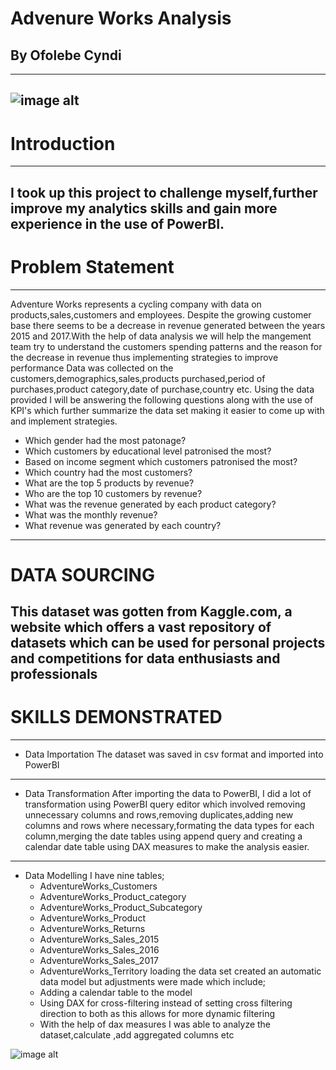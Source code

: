 # Advenure Works Analysis
## By Ofolebe Cyndi 
---
![image alt](https://github.com/Cyndi-24/Adventure-works-Project/blob/main/Adventure%20works%20BI%20PROJECT/adventure_works_images/Adventure_works_logo.png)
---

# Introduction
---
I took up this project to challenge myself,further improve my analytics skills and gain more experience in the use of PowerBI.
---

# Problem Statement
---
 Adventure Works represents a cycling company with data on products,sales,customers and employees. Despite the growing customer base there seems to be a decrease in revenue generated between the years 2015 and 2017.With the help of data analysis we will help the mangement team  try to understand the customers spending patterns and the reason for the decrease in revenue thus implementing strategies to improve performance
 Data was collected on the customers,demographics,sales,products purchased,period of purchases,product category,date of purchase,country etc. Using the data provided I will be answering the following questions along with the use of KPI's which further summarize the data set making it easier to come up with and implement strategies.
 * Which gender had the most patonage?
 * Which customers by educational level patronised the most?
 * Based on income segment which customers patronised the most?
 * Which country had the most customers?
 * What are the top 5 products by revenue?
 * Who are the top 10 customers by revenue?
 * What was the revenue generated by each product category?
 * What  was the monthly revenue?
 * What revenue was generated by each country?

---
# DATA SOURCING
 This dataset was gotten from Kaggle.com, a website which offers a vast repository of datasets which can be used for personal projects and competitions for data enthusiasts and professionals
 ---
 
 # SKILLS DEMONSTRATED
 ---
 * Data Importation
   The dataset was saved in csv format and imported into PowerBI
 ---
 * Data Transformation
  After importing the data to PowerBI, I did a lot of transformation using PowerBI query editor which involved removing unnecessary 
  columns and rows,removing duplicates,adding new columns and rows where necessary,formating the data types for each column,merging the 
  date tables using append query and creating a calendar date table using DAX measures to make the analysis easier.
---
 * Data Modelling
   I have nine tables;
   * AdventureWorks_Customers
   * AdventureWorks_Product_category
   * AdventureWorks_Product_Subcategory
   * AdventureWorks_Product
   * AdventureWorks_Returns
   * AdventureWorks_Sales_2015
   * AdventureWorks_Sales_2016
   * AdventureWorks_Sales_2017
   * AdventureWorks_Territory
   loading the data set created an automatic data model but adjustments were made which include;
   * Adding a calendar table to the model
   * Using DAX for cross-filtering instead of setting cross filtering direction to both as this allows for more dynamic filtering
   * With the help of dax measures I was able to analyze the dataset,calculate ,add aggregated columns etc

  ![image alt](https://github.com/Cyndi-24/Adventure-works-Project/blob/main/Adventure%20works%20BI%20PROJECT/adventure_works_images/model_view.png)
   
   
   
